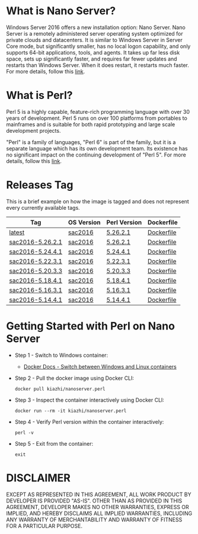 # What is Nano Server?

Windows Server 2016 offers a new installation option: Nano Server. Nano Server is a remotely administered server operating system optimized for private clouds and datacenters. It is similar to Windows Server in Server Core mode, but significantly smaller, has no local logon capability, and only supports 64-bit applications, tools, and agents. It takes up far less disk space, sets up significantly faster, and requires far fewer updates and restarts than Windows Server. When it does restart, it restarts much faster. For more details, follow this [link](https://docs.microsoft.com/en-us/windows-server/get-started/getting-started-with-nano-server).

# What is Perl?

Perl 5 is a highly capable, feature-rich programming language with over 30 years of development. Perl 5 runs on over 100 platforms from portables to mainframes and is suitable for both rapid prototyping and large scale development projects.

"Perl" is a family of languages, "Perl 6" is part of the family, but it is a separate language which has its own development team. Its existence has no significant impact on the continuing development of "Perl 5". For more details, follow this [link](https://www.perl.org/about.html).

# Releases Tag

This is a brief example on how the image is tagged and does not represent every currently available tags.

| Tag | OS Version | Perl Version | Dockerfile |
| -- | -- | -- | -- |
| [latest](https://hub.docker.com/r/kiazhi/nanoserver.perl/tags/) | [sac2016](https://hub.docker.com/r/microsoft/nanoserver/) | [5.26.2.1](http://strawberryperl.com/releases.html) | [Dockerfile](https://github.com/kiazhi/Windows-Containers/tree/master/dockerfiles/nanoserver/perl/sac2016-5.26.2.1/Dockerfile) |
| [sac2016-5.26.2.1](https://hub.docker.com/r/kiazhi/nanoserver.perl/tags/) | [sac2016](https://hub.docker.com/r/microsoft/nanoserver/) | [5.26.2.1](http://strawberryperl.com/releases.html) | [Dockerfile](https://github.com/kiazhi/Windows-Containers/tree/master/dockerfiles/nanoserver/perl/sac2016-5.26.2.1/Dockerfile) |
| [sac2016-5.24.4.1](https://hub.docker.com/r/kiazhi/nanoserver.perl/tags/) | [sac2016](https://hub.docker.com/r/microsoft/nanoserver/) | [5.24.4.1](http://strawberryperl.com/releases.html) | [Dockerfile](https://github.com/kiazhi/Windows-Containers/tree/master/dockerfiles/nanoserver/perl/sac2016-5.24.4.1/Dockerfile) |
| [sac2016-5.22.3.1](https://hub.docker.com/r/kiazhi/nanoserver.perl/tags/) | [sac2016](https://hub.docker.com/r/microsoft/nanoserver/) | [5.22.3.1](http://strawberryperl.com/releases.html) | [Dockerfile](https://github.com/kiazhi/Windows-Containers/tree/master/dockerfiles/nanoserver/perl/sac2016-5.22.3.1/Dockerfile) |
| [sac2016-5.20.3.3](https://hub.docker.com/r/kiazhi/nanoserver.perl/tags/) | [sac2016](https://hub.docker.com/r/microsoft/nanoserver/) | [5.20.3.3](http://strawberryperl.com/releases.html) | [Dockerfile](https://github.com/kiazhi/Windows-Containers/tree/master/dockerfiles/nanoserver/perl/sac2016-5.20.3.3/Dockerfile) |
| [sac2016-5.18.4.1](https://hub.docker.com/r/kiazhi/nanoserver.perl/tags/) | [sac2016](https://hub.docker.com/r/microsoft/nanoserver/) | [5.18.4.1](http://strawberryperl.com/releases.html) | [Dockerfile](https://github.com/kiazhi/Windows-Containers/tree/master/dockerfiles/nanoserver/perl/sac2016-5.18.4.1/Dockerfile) |
| [sac2016-5.16.3.1](https://hub.docker.com/r/kiazhi/nanoserver.perl/tags/) | [sac2016](https://hub.docker.com/r/microsoft/nanoserver/) | [5.16.3.1](http://strawberryperl.com/releases.html) | [Dockerfile](https://github.com/kiazhi/Windows-Containers/tree/master/dockerfiles/nanoserver/perl/sac2016-5.16.3.1/Dockerfile) |
| [sac2016-5.14.4.1](https://hub.docker.com/r/kiazhi/nanoserver.perl/tags/) | [sac2016](https://hub.docker.com/r/microsoft/nanoserver/) | [5.14.4.1](http://strawberryperl.com/releases.html) | [Dockerfile](https://github.com/kiazhi/Windows-Containers/tree/master/dockerfiles/nanoserver/perl/sac2016-5.14.4.1/Dockerfile) |

# Getting Started with Perl on Nano Server

- Step 1 - Switch to Windows container:
    - [Docker Docs - Switch between Windows and Linux containers](https://docs.docker.com/docker-for-windows/#switch-between-windows-and-linux-containers)


- Step 2 - Pull the docker image using Docker CLI:

    ```shell
    docker pull kiazhi/nanoserver.perl
    ```


- Step 3 - Inspect the container interactively using Docker CLI:

    ```shell
    docker run --rm -it kiazhi/nanoserver.perl
    ```


- Step 4 - Verify Perl version within the container interactively:

    ```shell
    perl -v
    ```


- Step 5 - Exit from the container:

    ```shell
    exit
    ```


# DISCLAIMER

EXCEPT AS REPRESENTED IN THIS AGREEMENT, ALL WORK PRODUCT BY DEVELOPER IS PROVIDED "AS-IS". OTHER THAN AS PROVIDED IN THIS AGREEMENT, DEVELOPER MAKES NO OTHER WARRANTIES, EXPRESS OR IMPLIED, AND HEREBY DISCLAIMS ALL IMPLIED WARRANTIES, INCLUDING ANY WARRANTY OF MERCHANTABILITY AND WARRANTY OF FITNESS FOR A PARTICULAR PURPOSE.
